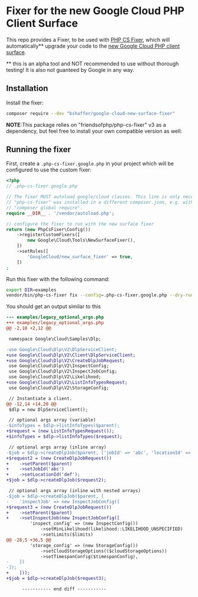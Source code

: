 # Fixer for the new Google Cloud PHP Client Surface

This repo provides a Fixer, to be used with [PHP CS Fixer](https://github.com/PHP-CS-Fixer/PHP-CS-Fixer), 
which will automatically** upgrade your code to the
[new Google Cloud PHP client surface](https://github.com/googleapis/google-cloud-php/discussions/5206).

** this is an alpha tool and NOT recommended to use without thorough testing!
It is also not guanteed by Google in any way.

## Installation


Install the fixer:

```sh
composer require --dev "bshaffer/google-cloud-new-surface-fixer"
```

**NOTE**:This package relies on "friendsofphp/php-cs-fixer" v3 as a dependency,
but feel free to install your own compatible version as well:

## Running the fixer

First, create a `.php-cs-fixer.google.php` in your project which will be
configured to use the custom fixer:

```php
<?php
// .php-cs-fixer.google.php

// The fixer MUST autoload google/cloud classes. This line is only necessary if
// "php-cs-fixer" was installed in a different composer.json, e.g. with
// "composer global require".
require __DIR__ . '/vendor/autoload.php';

// configure the fixer to run with the new surface fixer
return (new PhpCsFixer\Config())
    ->registerCustomFixers([
        new Google\Cloud\Tools\NewSurfaceFixer(),
    ])
    ->setRules([
        'GoogleCloud/new_surface_fixer' => true,
    ])
;
```

Run this fixer with the following command:

```sh
export DIR=examples
vendor/bin/php-cs-fixer fix --config=.php-cs-fixer.google.php --dry-run --diff $DIR
```

You should get an output similar to this

```diff
--- examples/legacy_optional_args.php
+++ examples/legacy_optional_args.php
@@ -2,10 +2,12 @@

 namespace Google\Cloud\Samples\Dlp;

-use Google\Cloud\Dlp\V2\DlpServiceClient;
+use Google\Cloud\Dlp\V2\Client\DlpServiceClient;
+use Google\Cloud\Dlp\V2\CreateDlpJobRequest;
 use Google\Cloud\Dlp\V2\InspectConfig;
 use Google\Cloud\Dlp\V2\InspectJobConfig;
 use Google\Cloud\Dlp\V2\Likelihood;
+use Google\Cloud\Dlp\V2\ListInfoTypesRequest;
 use Google\Cloud\Dlp\V2\StorageConfig;

 // Instantiate a client.
@@ -12,14 +14,20 @@
 $dlp = new DlpServiceClient();

 // optional args array (variable)
-$infoTypes = $dlp->listInfoTypes($parent);
+$request = (new ListInfoTypesRequest());
+$infoTypes = $dlp->listInfoTypes($request);

 // optional args array (inline array)
-$job = $dlp->createDlpJob($parent, ['jobId' => 'abc', 'locationId' => 'def']);
+$request2 = (new CreateDlpJobRequest())
+    ->setParent($parent)
+    ->setJobId('abc')
+    ->setLocationId('def');
+$job = $dlp->createDlpJob($request2);

 // optional args array (inline with nested arrays)
-$job = $dlp->createDlpJob($parent, [
-    'inspectJob' => new InspectJobConfig([
+$request3 = (new CreateDlpJobRequest())
+    ->setParent($parent)
+    ->setInspectJob(new InspectJobConfig([
         'inspect_config' => (new InspectConfig())
             ->setMinLikelihood(likelihood::LIKELIHOOD_UNSPECIFIED)
             ->setLimits($limits)
@@ -28,5 +36,5 @@
         'storage_config' => (new StorageConfig())
             ->setCloudStorageOptions(($cloudStorageOptions))
             ->setTimespanConfig($timespanConfig),
-    ])
-]);
+    ]));
+$job = $dlp->createDlpJob($request3);

      ----------- end diff -----------
```
